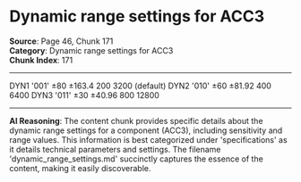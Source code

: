 # Dynamic range settings for ACC3

**Source**: Page 46, Chunk 171  
**Category**: Dynamic range settings for ACC3  
**Chunk Index**: 171

---

DYN1 '001' ±80 ±163.4 200 3200
(default)
DYN2 '010' ±60 ±81.92 400 6400
DYN3 '011' ±30 ±40.96 800 12800

---

**AI Reasoning**: The content chunk provides specific details about the dynamic range settings for a component (ACC3), including sensitivity and range values. This information is best categorized under 'specifications' as it details technical parameters and settings. The filename 'dynamic_range_settings.md' succinctly captures the essence of the content, making it easily discoverable.
